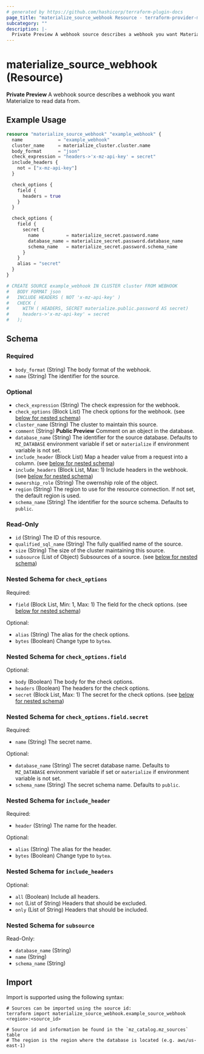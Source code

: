 ```yaml
---
# generated by https://github.com/hashicorp/terraform-plugin-docs
page_title: "materialize_source_webhook Resource - terraform-provider-materialize"
subcategory: ""
description: |-
  Private Preview A webhook source describes a webhook you want Materialize to read data from.
---
```


# materialize_source_webhook (Resource)

**Private Preview** A webhook source describes a webhook you want Materialize to read data from.

## Example Usage

```terraform
resource "materialize_source_webhook" "example_webhook" {
  name             = "example_webhook"
  cluster_name     = materialize_cluster.cluster.name
  body_format      = "json"
  check_expression = "headers->'x-mz-api-key' = secret"
  include_headers {
    not = ["x-mz-api-key"]
  }

  check_options {
    field {
      headers = true
    }
  }

  check_options {
    field {
      secret {
        name          = materialize_secret.password.name
        database_name = materialize_secret.password.database_name
        schema_name   = materialize_secret.password.schema_name
      }
    }
    alias = "secret"
  }
}

# CREATE SOURCE example_webhook IN CLUSTER cluster FROM WEBHOOK
#   BODY FORMAT json
#   INCLUDE HEADERS ( NOT 'x-mz-api-key' )
#   CHECK (
#     WITH ( HEADERS, SECRET materialize.public.password AS secret)
#     headers->'x-mz-api-key' = secret
#   );
```

<!-- schema generated by tfplugindocs -->
## Schema

### Required

- `body_format` (String) The body format of the webhook.
- `name` (String) The identifier for the source.

### Optional

- `check_expression` (String) The check expression for the webhook.
- `check_options` (Block List) The check options for the webhook. (see [below for nested schema](#nestedblock--check_options))
- `cluster_name` (String) The cluster to maintain this source.
- `comment` (String) **Public Preview** Comment on an object in the database.
- `database_name` (String) The identifier for the source database. Defaults to `MZ_DATABASE` environment variable if set or `materialize` if environment variable is not set.
- `include_header` (Block List) Map a header value from a request into a column. (see [below for nested schema](#nestedblock--include_header))
- `include_headers` (Block List, Max: 1) Include headers in the webhook. (see [below for nested schema](#nestedblock--include_headers))
- `ownership_role` (String) The owernship role of the object.
- `region` (String) The region to use for the resource connection. If not set, the default region is used.
- `schema_name` (String) The identifier for the source schema. Defaults to `public`.

### Read-Only

- `id` (String) The ID of this resource.
- `qualified_sql_name` (String) The fully qualified name of the source.
- `size` (String) The size of the cluster maintaining this source.
- `subsource` (List of Object) Subsources of a source. (see [below for nested schema](#nestedatt--subsource))

<a id="nestedblock--check_options"></a>
### Nested Schema for `check_options`

Required:

- `field` (Block List, Min: 1, Max: 1) The field for the check options. (see [below for nested schema](#nestedblock--check_options--field))

Optional:

- `alias` (String) The alias for the check options.
- `bytes` (Boolean) Change type to `bytea`.

<a id="nestedblock--check_options--field"></a>
### Nested Schema for `check_options.field`

Optional:

- `body` (Boolean) The body for the check options.
- `headers` (Boolean) The headers for the check options.
- `secret` (Block List, Max: 1) The secret for the check options. (see [below for nested schema](#nestedblock--check_options--field--secret))

<a id="nestedblock--check_options--field--secret"></a>
### Nested Schema for `check_options.field.secret`

Required:

- `name` (String) The secret name.

Optional:

- `database_name` (String) The secret database name. Defaults to `MZ_DATABASE` environment variable if set or `materialize` if environment variable is not set.
- `schema_name` (String) The secret schema name. Defaults to `public`.




<a id="nestedblock--include_header"></a>
### Nested Schema for `include_header`

Required:

- `header` (String) The name for the header.

Optional:

- `alias` (String) The alias for the header.
- `bytes` (Boolean) Change type to `bytea`.


<a id="nestedblock--include_headers"></a>
### Nested Schema for `include_headers`

Optional:

- `all` (Boolean) Include all headers.
- `not` (List of String) Headers that should be excluded.
- `only` (List of String) Headers that should be included.


<a id="nestedatt--subsource"></a>
### Nested Schema for `subsource`

Read-Only:

- `database_name` (String)
- `name` (String)
- `schema_name` (String)

## Import

Import is supported using the following syntax:

```shell
# Sources can be imported using the source id:
terraform import materialize_source_webhook.example_source_webhook <region>:<source_id>

# Source id and information be found in the `mz_catalog.mz_sources` table
# The region is the region where the database is located (e.g. aws/us-east-1)
```
